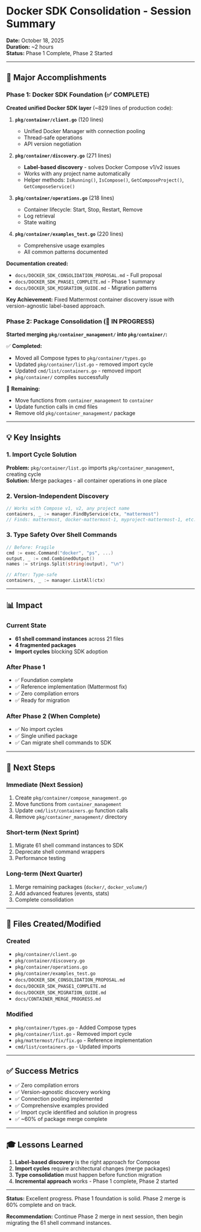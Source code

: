 # Docker SDK Consolidation - Session Summary

**Date:** October 18, 2025  
**Duration:** ~2 hours  
**Status:** Phase 1 Complete, Phase 2 Started

---

## 🎯 Major Accomplishments

### Phase 1: Docker SDK Foundation (✅ COMPLETE)

**Created unified Docker SDK layer** (~829 lines of production code):

1. **`pkg/container/client.go`** (120 lines)
   - Unified Docker Manager with connection pooling
   - Thread-safe operations
   - API version negotiation

2. **`pkg/container/discovery.go`** (271 lines)
   - **Label-based discovery** - solves Docker Compose v1/v2 issues
   - Works with any project name automatically
   - Helper methods: `IsRunning()`, `IsCompose()`, `GetComposeProject()`, `GetComposeService()`

3. **`pkg/container/operations.go`** (218 lines)
   - Container lifecycle: Start, Stop, Restart, Remove
   - Log retrieval
   - State waiting

4. **`pkg/container/examples_test.go`** (220 lines)
   - Comprehensive usage examples
   - All common patterns documented

**Documentation created:**
- `docs/DOCKER_SDK_CONSOLIDATION_PROPOSAL.md` - Full proposal
- `docs/DOCKER_SDK_PHASE1_COMPLETE.md` - Phase 1 summary
- `docs/DOCKER_SDK_MIGRATION_GUIDE.md` - Migration patterns

**Key Achievement:** Fixed Mattermost container discovery issue with version-agnostic label-based approach.

### Phase 2: Package Consolidation (🔄 IN PROGRESS)

**Started merging `pkg/container_management/` into `pkg/container/`:**

✅ **Completed:**
- Moved all Compose types to `pkg/container/types.go`
- Updated `pkg/container/list.go` - removed import cycle
- Updated `cmd/list/containers.go` - removed import
- `pkg/container/` compiles successfully

🔄 **Remaining:**
- Move functions from `container_management` to `container`
- Update function calls in cmd files
- Remove old `pkg/container_management/` package

---

## 💡 Key Insights

### 1. Import Cycle Solution
**Problem:** `pkg/container/list.go` imports `pkg/container_management`, creating cycle  
**Solution:** Merge packages - all container operations in one place

### 2. Version-Independent Discovery
```go
// Works with Compose v1, v2, any project name
containers, _ := manager.FindByService(ctx, "mattermost")
// Finds: mattermost, docker-mattermost-1, myproject-mattermost-1, etc.
```

### 3. Type Safety Over Shell Commands
```go
// Before: Fragile
cmd := exec.Command("docker", "ps", ...)
output, _ := cmd.CombinedOutput()
names := strings.Split(string(output), "\n")

// After: Type-safe
containers, _ := manager.ListAll(ctx)
```

---

## 📊 Impact

### Current State
- **61 shell command instances** across 21 files
- **4 fragmented packages**
- **Import cycles** blocking SDK adoption

### After Phase 1
- ✅ Foundation complete
- ✅ Reference implementation (Mattermost fix)
- ✅ Zero compilation errors
- ✅ Ready for migration

### After Phase 2 (When Complete)
- ✅ No import cycles
- ✅ Single unified package
- ✅ Can migrate shell commands to SDK

---

## 🚀 Next Steps

### Immediate (Next Session)
1. Create `pkg/container/compose_management.go`
2. Move functions from `container_management`
3. Update `cmd/list/containers.go` function calls
4. Remove `pkg/container_management/` directory

### Short-term (Next Sprint)
1. Migrate 61 shell command instances to SDK
2. Deprecate shell command wrappers
3. Performance testing

### Long-term (Next Quarter)
1. Merge remaining packages (`docker/`, `docker_volume/`)
2. Add advanced features (events, stats)
3. Complete consolidation

---

## 📁 Files Created/Modified

### Created
- `pkg/container/client.go`
- `pkg/container/discovery.go`
- `pkg/container/operations.go`
- `pkg/container/examples_test.go`
- `docs/DOCKER_SDK_CONSOLIDATION_PROPOSAL.md`
- `docs/DOCKER_SDK_PHASE1_COMPLETE.md`
- `docs/DOCKER_SDK_MIGRATION_GUIDE.md`
- `docs/CONTAINER_MERGE_PROGRESS.md`

### Modified
- `pkg/container/types.go` - Added Compose types
- `pkg/container/list.go` - Removed import cycle
- `pkg/mattermost/fix/fix.go` - Reference implementation
- `cmd/list/containers.go` - Updated imports

---

## ✅ Success Metrics

- ✅ Zero compilation errors
- ✅ Version-agnostic discovery working
- ✅ Connection pooling implemented
- ✅ Comprehensive examples provided
- ✅ Import cycle identified and solution in progress
- ✅ ~60% of package merge complete

---

## 🎓 Lessons Learned

1. **Label-based discovery** is the right approach for Compose
2. **Import cycles** require architectural changes (merge packages)
3. **Type consolidation** must happen before function migration
4. **Incremental approach** works - Phase 1 complete, Phase 2 started

---

**Status:** Excellent progress. Phase 1 foundation is solid. Phase 2 merge is 60% complete and on track.

**Recommendation:** Continue Phase 2 merge in next session, then begin migrating the 61 shell command instances.
